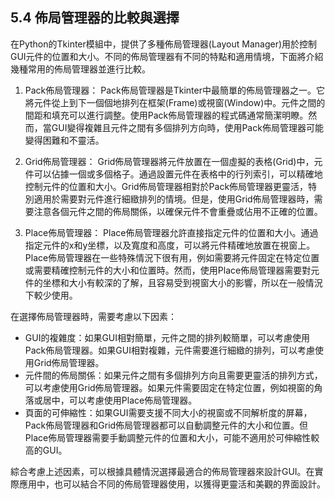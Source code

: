 ## 5.4 佈局管理器的比較與選擇

在Python的Tkinter模組中，提供了多種佈局管理器(Layout Manager)用於控制GUI元件的位置和大小。不同的佈局管理器有不同的特點和適用情境，下面將介紹幾種常用的佈局管理器並進行比較。

1. Pack佈局管理器：
   Pack佈局管理器是Tkinter中最簡單的佈局管理器之一。它將元件從上到下一個個地排列在框架(Frame)或視窗(Window)中。元件之間的間距和填充可以進行調整。使用Pack佈局管理器的程式碼通常簡潔明瞭。然而，當GUI變得複雜且元件之間有多個排列方向時，使用Pack佈局管理器可能變得困難和不靈活。

2. Grid佈局管理器：
   Grid佈局管理器將元件放置在一個虛擬的表格(Grid)中，元件可以佔據一個或多個格子。通過設置元件在表格中的行列索引，可以精確地控制元件的位置和大小。Grid佈局管理器相對於Pack佈局管理器更靈活，特別適用於需要對元件進行細緻排列的情境。但是，使用Grid佈局管理器時，需要注意各個元件之間的佈局關係，以確保元件不會重疊或佔用不正確的位置。

3. Place佈局管理器：
   Place佈局管理器允許直接指定元件的位置和大小。通過指定元件的x和y坐標，以及寬度和高度，可以將元件精確地放置在視窗上。Place佈局管理器在一些特殊情況下很有用，例如需要將元件固定在特定位置或需要精確控制元件的大小和位置時。然而，使用Place佈局管理器需要對元件的坐標和大小有較深的了解，且容易受到視窗大小的影響，所以在一般情況下較少使用。

在選擇佈局管理器時，需要考慮以下因素：
- GUI的複雜度：如果GUI相對簡單，元件之間的排列較簡單，可以考慮使用Pack佈局管理器。如果GUI相對複雜，元件需要進行細緻的排列，可以考慮使用Grid佈局管理器。
- 元件間的佈局關係：如果元件之間有多個排列方向且需要更靈活的排列方式，可以考慮使用Grid佈局管理器。如果元件需要固定在特定位置，例如視窗的角落或居中，可以考慮使用Place佈局管理器。
- 頁面的可伸縮性：如果GUI需要支援不同大小的視窗或不同解析度的屏幕，Pack佈局管理器和Grid佈局管理器都可以自動調整元件的大小和位置。但Place佈局管理器需要手動調整元件的位置和大小，可能不適用於可伸縮性較高的GUI。

綜合考慮上述因素，可以根據具體情況選擇最適合的佈局管理器來設計GUI。在實際應用中，也可以結合不同的佈局管理器使用，以獲得更靈活和美觀的界面設計。